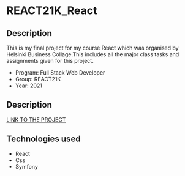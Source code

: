 # REACT21K_React

## Description

This is my final project for my course React which was organised by Helsinki Business Collage.This includes all the major class tasks and assignments given for this project.

- Program: Full Stack Web Developer
- Group: REACT21K
- Year: 2021

## Description

[LINK TO THE PROJECT](https://sagar-aryal.github.io/recipe/)

## Technologies used

- React
- Css
- Symfony
